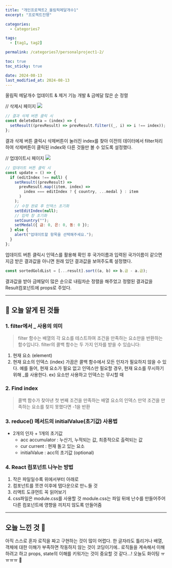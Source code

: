 ```yaml
---
title: "개인프로젝트2_올림픽메달개수1"
excerpt: "프로젝트진행"

categories:
  - Categories7

tags:
  - [tag1, tag2]

permalink: /categories7/personalproject1-2/

toc: true
toc_sticky: true

date: 2024-08-13
last_modified_at: 2024-08-13
---
```


올림픽 메달개수 업데이트 & 제거 기능 개발 & 금메달 많은 순 정렬

// 삭제시 페이지
![](https://velog.velcdn.com/images/alice0751/post/df2aca62-f92b-49ad-a492-41ad3c7f39ec/image.png)

```js
// 결과 삭제 버튼 클릭 시
const deleteData = (index) => {
  setResult((prevResult) => prevResult.filter((_, i) => i !== index));
};
```

결과 삭제 버튼 클릭시 삭제버튼이 눌러진 index를 찾아 이전의 데이터에서 filter처리하여 삭제버튼이 클릭된 index와 다른 것들만 볼 수 있도록 설정했다.

// 업데이트시 페이지
![](https://velog.velcdn.com/images/alice0751/post/b92ec6d4-1ceb-4f4a-9a3f-a9f626b5dd4a/image.png)

```js
// 업데이트 버튼 클릭 시
const update = () => {
  if (editIndex !== null) {
    setResult((prevResult) =>
      prevResult.map((item, index) =>
        index === editIndex ? { country, ...medal } : item
      )
    );
    // 수정 완료 후 인덱스 초기화
    setEditIndex(null);
    // 입력 창 초기화
    setCountry("");
    setMedal({ 금: 0, 은: 0, 동: 0 });
  } else {
    alert("업데이트할 항목을 선택해주세요.");
  }
};
```

업데이트 버튼 클릭시 인덱스를 활용해 확인 후 국가이름과 입력된 국가이름이 같으면 지금 받은 결과값을 아니면 원래 있던 결과값을 보여주도록 설정했다.

```js
const sortedGoldList = [...result].sort((a, b) => b.금 - a.금);
```

결과값을 받아 금메달이 많은 순으로 내림차순 정렬을 해주었고
정렬된 결과값을 Result컴포넌트에 props로 주었다.

---

## 🌼 오늘 알게 된 것들

### 1. filter에서 \_ 사용의 의미

> filter 함수는 배열의 각 요소를 테스트하여 조건을 만족하는 요소만을 반환하는 함수입니다. filter의 콜백 함수는 두 가지 인자를 받을 수 있습니다:

1. 현재 요소 (element)
2. 현재 요소의 인덱스 (index)
   가끔은 콜백 함수에서 모든 인자가 필요하지 않을 수 있다. 예를 들어, 현재 요소가 필요 없고 인덱스만 필요할 경우, 현재 요소를 무시하기 위해 \_를 사용한다.
   ex) 요소만 사용하고 인덱스는 무시할 때

### 2. Find index

> 콜백 함수가 찾아낸 첫 번째 조건을 만족하는 배열 요소의 인덱스
> 만약 조건을 만족하는 요소를 찾지 못했다면 -1을 반환

### 3. reduce() 메서드의 initialValue(초기값) 사용법

- 2개의 인자 + 1개의 초기값
  - acc accumulator : 누산기, 누적되는 값, 최종적으로 출력되는 값
  - cur current : 현재 돌고 있는 요소
  - initialValue : acc의 초기값 (optional)

### 4. React 컴포넌트 나누는 방법

1. 작은 파일일수록 위에서부터 아래로
2. 컴포넌트를 쪼갠 이후에 탭다운으로 만ㄴ들 것
3. 리액트 도큐먼트 꼭 읽어보기
4. css파일은 module.css를 사용할 것
   module.css는 파일 뒤에 난수를 만들어주어 다른 컴포넌트에 영향을 끼치지 않도록 만들어줌

---

## 오늘 느낀 것 👀

아직 스스로 혼자 로직을 짜고 구현하는 것이 많이 어렵다. 한 글자라도 틀리거나 배열, 객체에 대한 이해가 부족하면 작동하지 않는 것이 코딩이기에..
로직들을 계속해서 이해하려고 하고 props, state의 이해를 키워가는 것이 중요할 것 같다...! 오늘도 화이팅 ㅠㅠㅠㅠ 🥺
